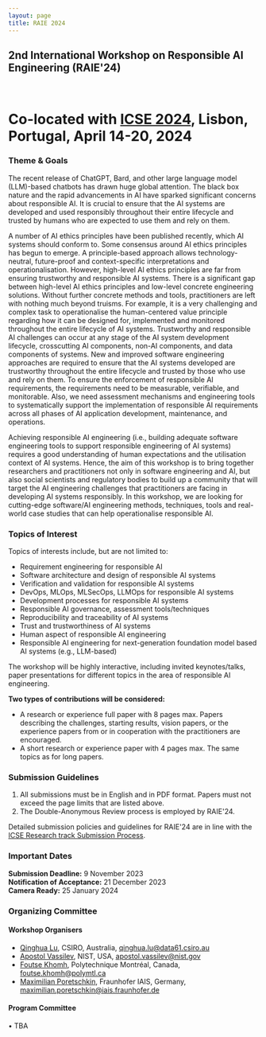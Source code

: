 ```yaml
---
layout: page
title: RAIE 2024
---
```


<!-- <p><img src="/img/pierrebourque.jpg" width="200" /><a href="https://profs.etsmtl.ca/pbourque">Pierre Bourque</a> - ing., Ph.D.</p> -->

## 2nd International Workshop on Responsible AI Engineering (RAIE'24)
<br>

# Co-located with [**ICSE 2024**](https://conf.researchr.org/home/icse-2024), Lisbon, Portugal, April 14-20, 2024

### Theme & Goals

The recent release of ChatGPT, Bard, and other large language model (LLM)-based chatbots has drawn huge global attention. The black box nature and the rapid advancements in AI have sparked significant concerns about responsible AI. It is crucial to ensure that the AI systems are developed and used responsibly throughout their entire lifecycle and trusted by humans who are expected to use them and rely on them. 

A number of AI ethics principles have been published recently, which AI systems should conform to. Some consensus around AI ethics principles has begun to emerge. A principle-based approach allows technology-neutral, future-proof and context-specific interpretations and operationalisation. However, high-level AI ethics principles are far from ensuring trustworthy and responsible AI systems. There is a significant gap between high-level AI ethics principles and low-level concrete engineering solutions. Without further concrete methods and tools, practitioners are left with nothing much beyond truisms. For example, it is a very challenging and complex task to operationalise the human-centered value principle regarding how it can be designed for, implemented and monitored throughout the entire lifecycle of AI systems. 
Trustworthy and responsible AI challenges can occur at any stage of the AI system development lifecycle, crosscutting AI components, non-AI components, and data components of systems. 
New and improved software engineering approaches are required to ensure that the AI systems developed are trustworthy throughout the entire lifecycle and trusted by those who use and rely on them. To ensure the enforcement of responsible AI requirements, the requirements need to be measurable, verifiable, and monitorable. Also, we need assessment mechanisms and engineering tools to systematically support the implementation of responsible AI requirements across all phases of AI application development, maintenance, and operations.

Achieving responsible AI engineering (i.e., building adequate software engineering tools to support responsible engineering of AI systems) requires a good understanding of human expectations and the utilisation context of AI systems. Hence, the aim of this workshop is to bring together researchers and practitioners not only in software engineering and AI, but also social scientists and regulatory bodies to build up a community that will target the AI engineering challenges that practitioners are facing in developing AI systems responsibly. 
In this workshop, we are looking for cutting-edge software/AI engineering methods, techniques, tools and real-world case studies that can help operationalise responsible AI.

### Topics of Interest

Topics of interests include, but are not limited to:

- Requirement engineering for responsible AI
- Software architecture and design of responsible AI systems
- Verification and validation for responsible AI systems
- DevOps, MLOps, MLSecOps, LLMOps for responsible AI systems
- Development processes for responsible AI systems
- Responsible AI governance, assessment tools/techniques
- Reproducibility and traceability of AI systems
- Trust and trustworthiness of AI systems
- Human aspect of responsible AI engineering
- Responsible AI engineering for next-generation foundation model based AI systems (e.g., LLM-based) 

The workshop will be highly interactive, including invited keynotes/talks, paper presentations for different topics in the area of responsible AI engineering. 

**Two types of contributions will be considered:**

- A research or experience full paper with 8 pages max. Papers describing the challenges, starting results, vision papers, or the experience papers from or in cooperation with the practitioners are encouraged.
- A short research or experience paper with 4 pages max. The same topics as for long papers.

### Submission Guidelines
1. All submissions must be in English and in PDF format. Papers must not exceed the page limits that are listed above.
2. The Double-Anonymous Review process is employed by RAIE'24.

Detailed submission policies and guidelines for RAIE'24 are in line with the [ICSE Research track Submission Process](https://conf.researchr.org/track/icse-2024/icse-2024-research-track).


### Important Dates

**Submission Deadline:** 9 November 2023
<br>
**Notification of Acceptance:**  21 December 2023
<br>
**Camera Ready:** 25 January 2024

### Organizing Committee

#### Workshop Organisers

- [Qinghua Lu](https://people.csiro.au/L/Q/Qinghua-Lu), CSIRO, Australia, <qinghua.lu@data61.csiro.au>
- [Apostol Vassilev](https://www.nist.gov/people/apostol-vassilev), NIST, USA, <apostol.vassilev@nist.gov>
- [Foutse Khomh](https://www.polymtl.ca/expertises/en/khomh-foutse), Polytechnique Montréal, Canada, <foutse.khomh@polymtl.ca>
- [Maximilian Poretschkin](https://de.linkedin.com/in/maximilian-poretschkin-00137a161), Fraunhofer IAIS, Germany, <maximilian.poretschkin@iais.fraunhofer.de>


#### Program Committee

• TBA
